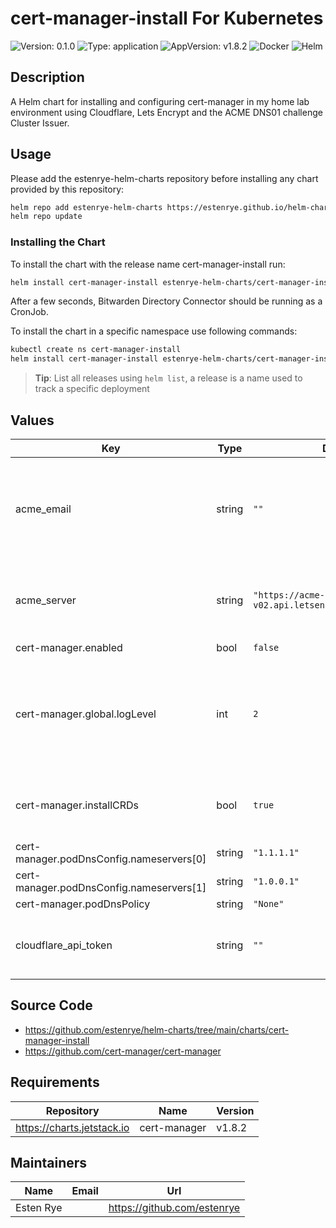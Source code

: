 # cert-manager-install For Kubernetes

![Version: 0.1.0](https://img.shields.io/badge/Version-0.1.0-informational?style=flat-square) ![Type: application](https://img.shields.io/badge/Type-application-informational?style=flat-square) ![AppVersion: v1.8.2](https://img.shields.io/badge/AppVersion-v1.8.2-informational?style=flat-square) ![Docker](https://img.shields.io/badge/docker-2496ED?style=for-the-badge&logo=docker&logoColor=white)
![Helm](https://img.shields.io/badge/helm-0F1689?style=for-the-badge&logo=helm&logoColor=white)

## Description

A Helm chart for installing and configuring cert-manager
in my home lab environment using Cloudflare, Lets Encrypt
and the ACME DNS01 challenge Cluster Issuer.

## Usage

Please add the estenrye-helm-charts repository before installing any chart provided by this repository:

```bash
helm repo add estenrye-helm-charts https://estenrye.github.io/helm-charts
helm repo update
```

### Installing the Chart

To install the chart with the release name cert-manager-install run:

```bash
helm install cert-manager-install estenrye-helm-charts/cert-manager-install 0.1.0
```

After a few seconds, Bitwarden Directory Connector should be running as a CronJob.

To install the chart in a specific namespace use following commands:

```bash
kubectl create ns cert-manager-install
helm install cert-manager-install estenrye-helm-charts/cert-manager-install --namespace cert-manager-install --version 0.1.0
```

> **Tip**: List all releases using `helm list`, a release is a name used to track a specific deployment

## Values

| Key | Type | Default | Description |
|-----|------|---------|-------------|
| acme_email | string | `""` | Sets the email for ACME Certificate Server registration and notifications. |
| acme_server | string | `"https://acme-v02.api.letsencrypt.org/directory"` | Sets the target ACME Server to send certificate requests. |
| cert-manager.enabled | bool | `false` |  |
| cert-manager.global.logLevel | int | `2` | Set the verbosity of cert-manager. Range of 0 - 6 with 6 being the most verbose. |
| cert-manager.installCRDs | bool | `true` | When true, installs the cert-manager CRDs |
| cert-manager.podDnsConfig.nameservers[0] | string | `"1.1.1.1"` |  |
| cert-manager.podDnsConfig.nameservers[1] | string | `"1.0.0.1"` |  |
| cert-manager.podDnsPolicy | string | `"None"` |  |
| cloudflare_api_token | string | `""` | Sets the Cloudflare API Token for DNS-01 challenges |

## Source Code

* <https://github.com/estenrye/helm-charts/tree/main/charts/cert-manager-install>
* <https://github.com/cert-manager/cert-manager>

## Requirements

| Repository | Name | Version |
|------------|------|---------|
| https://charts.jetstack.io | cert-manager | v1.8.2 |

## Maintainers

| Name | Email | Url |
| ---- | ------ | --- |
| Esten Rye |  | https://github.com/estenrye |
